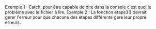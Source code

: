 Exemple 1 :
Catch, pour être capable de dire dans la console c'est quoi le problème avec le fichier à lire.
Exemple 2 :
La fonction etape3() devrait gerer l'erreur pour que chacune des étapes différente gere leur propre erreurs. 